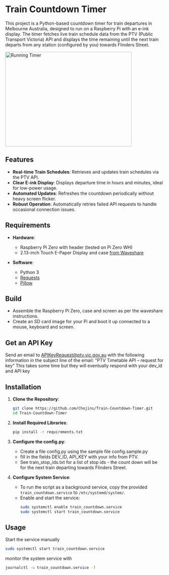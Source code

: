 # Train Countdown Timer

This project is a Python-based countdown timer for train departures in Melbourne Australia, designed to run on a Raspberry Pi with an e-ink display. The timer fetches live train schedule data from the PTV (Public Transport Victoria) API and displays the time remaining until the next train departs from any station (configured by you) towards Flinders Street.

<img src="Timer.gif" alt="Running Timer" width="400" height="300">

## Features

- **Real-time Train Schedules**: Retrieves and updates train schedules via the PTV API.
- **Clear E-ink Display**: Displays departure time in hours and minutes, ideal for low-power usage.
- **Automated Updates**: Refreshes the countdown periodically without heavy screen flicker.
- **Robust Operation**: Automatically retries failed API requests to handle occasional connection issues.

## Requirements

- **Hardware**:
  - Raspberry Pi Zero with header (tested on Pi Zero WH)
  - 2.13-inch Touch E-Paper Display and case [from Waveshare](https://www.waveshare.com/product/2.13inch-touch-e-paper-hat-with-case.htm)

- **Software**:
  - Python 3
  - [Requests](https://docs.python-requests.org/en/master/)
  - [Pillow](https://pillow.readthedocs.io/)

## Build
 - Assemble the Raspberry Pi Zero, case and screen as per the waveshare instructions.
 - Create an SD card image for your Pi and boot it up connected to a mouse, keyboard and screen.

## Get an API Key
Send an email to [APIKeyRequest@ptv.vic.gov.au](APIKeyRequest@ptv.vic.gov.au) with the following information in the subject line of the email:
“PTV Timetable API – request for key”
This takes some time but they will eventually respond with your dev_id and API key

## Installation

1. **Clone the Repository**:
    ```bash
    git clone https://github.com/Chojins/Train-Countdown-Timer.git
    cd Train-Countdown-Timer
    ```

2. **Install Required Libraries**:
    ```bash
    pip install -r requirements.txt
    ```

3. **Configure the config.py**:
   - Create a file config.py using the sample file config.sample.py
   - fill in the fields DEV_ID, API_KEY with your info from PTV.
   - See train_stop_ids.txt for a list of stop ids - the count down will be for the next train departing towards Flinders Street.

4. **Configure System Service**:
   - To run the script as a background service, copy the provided `train_countdown.service` to `/etc/systemd/system/`.
   - Enable and start the service:
     ```bash
     sudo systemctl enable train_countdown.service
     sudo systemctl start train_countdown.service
     ```

## Usage
Start the service manually
```bash
sudo systemctl start train_countdown.service
```
monitor the system service with
```bash
journalctl -u train_countdown.service -f
```
